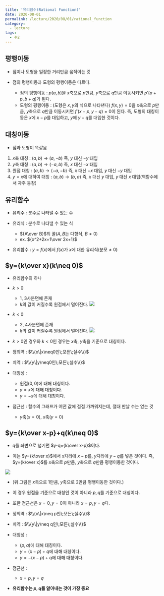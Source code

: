 ```yaml
---
title: '유리함수(Rational Function)'
date: 2020-08-01
permalink: /lecture/2020/08/01/rational_function
category:
  - lecture
tags:
  - 수2
---
```


## 평행이동
- 점이나 도형을 일정한 거리만큼 움직이는 것

- 점의 평행이동과 도형의 평행이동은 다르다.
	- 점의 평행이동 : $p(a,b)$을 $x$축으로 $p$만큼, $y$축으로 $q$만큼 이동시키면 $p'(a+p, b+q)$가 된다.
	- 도형의 평행이동 : (도형은 $x, y$의 식으로 나타낸다) $f(x,y)=0$을 $x$축으로 $p$만큼, $y$축으로 $q$만큼 이동시키면 $f'(x-p, y-q)=0$이 된다. 즉, 도형의 대칭이동은 $x$에 $x-p$를 대입하고, $y$에 $y-q$를 대입한 것이다.

## 대칭이동
- 점과 도형이 똑같음

1. $x$축 대칭 : $(a,b)\rightarrow(a,-b)$ 즉, $y$ 대신 $-y$ 대입
2. $y$축 대칭 : $(a,b)\rightarrow(-a,b)$ 즉, $x$ 대신 $-x$ 대입
3. 원점 대칭 : $(a,b)\rightarrow(-a,-b)$ 즉, $x$ 대신 $-x$ 대입, $y$ 대신 $-y$ 대입
4. $y=x$에 대하여 대칭 : $(a,b)\rightarrow(b,a)$ 즉, $x$ 대신 $y$ 대입, $y$ 대신 $x$ 대입(역함수에서 자주 등장)

## 유리함수
- 유리수 : 분수로 나타낼 수 있는 수

- 유리식 : 분수로 나타낼 수 있는 식
	- ${A\over B}$의 꼴($A, B$는 다항식, $B\neq 0$)
	- ex. ${x^2+2x+1\over 2x+1}$

- 유리함수 : $y=f(x)$에서 $f(x)$가 $x$에 대한 유리식(분모$\neq0$)

## $y={k\over x}(k\neq 0)$
- 유리함수의 하나

- $k>0$
	- 1, 3사분면에 존재
	- $k$의 값이 커질수록 원점에서 멀어진다.
	![](https://user-images.githubusercontent.com/26649034/89045472-8b0a2e00-d386-11ea-97e4-7b2a65dd919b.png)
- $k<0$
	- 2, 4사분면에 존재
	- $k$의 값이 커질수록 원점에서 멀어진다.
	![](https://user-images.githubusercontent.com/26649034/89045473-8c3b5b00-d386-11ea-9f2f-a48d80e424bc.png)

- $k>0$인 경우와 $k<0$인 경우는 $x$축, $y$축을 기준으로 대칭이다.

- 정의역 : $\\{x\|x\neq0인\;모든\;실수\\}$

- 치역 : $\\{y\|y\neq0인\;모든\;실수\\}$

- 대칭성 : 
	- 원점$(0,0)$에 대해 대칭이다.
	- $y=x$에 대해 대칭이다.
	- $y=-x$에 대해 대칭이다.

- 점근선 : 함수의 그래프가 어떤 값에 점점 가까워지는데, 절대 만날 수는 없는 것
	- $y$축($x=0$), $x$축($y=0$)

## $y={k\over x-p}+q(k\neq 0)$
- $q$를 좌변으로 넘기면 $y-q={k\over x-p}$이다.

- 이는 $y={k\over x}$에서 $x$자리에 $x-p$를, $y$자리에 $y-q$를 넣은 것이다. 즉, $y={k\over x}$를 $x$축으로 $p$만큼, $y$축으로 $q$만큼 평행이동한 것이다.

![](https://user-images.githubusercontent.com/26649034/89048816-52b91e80-d38b-11ea-921a-5e8ec7110f54.png)

- (위 그림은 $x$축으로 $1$만큼, $y$축으로 $2$만큼 평행이동한 것이다.)

- 이 경우 원점을 기준으로 대칭인 것이 아니라 $p,q$를 기준으로 대칭이다.

- 또한 점근선은 $x=0, y=0$이 아니라 $x=p, y=q$다.

- 정의역 : $\\{x\|x\neq p인\;모든\;실수\\}$

- 치역 : $\\{y\|y\neq q인\;모든\;실수\\}$

- 대칭성 : 
	- $(p,q)$에 대해 대칭이다.
	- $y=(x-p)+q$에 대해 대칭이다.
	- $y=-(x-p)+q$에 대해 대칭이다.

- 점근선 :
	- $x=p, y=q$

- **유리함수는 $p, q$를 알아내는 것이 가장 중요**